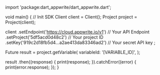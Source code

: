 import 'package:dart_appwrite/dart_appwrite.dart';

void main() { // Init SDK
  Client client = Client();
  Project project = Project(client);

  client
    .setEndpoint('https://cloud.appwrite.io/v1') // Your API Endpoint
    .setProject('5df5acd0d48c2') // Your project ID
    .setKey('919c2d18fb5d4...a2ae413da83346ad2') // Your secret API key
  ;

  Future result = project.getVariable(
    variableId: '[VARIABLE_ID]',
  );

  result
    .then((response) {
      print(response);
    }).catchError((error) {
      print(error.response);
  });
}